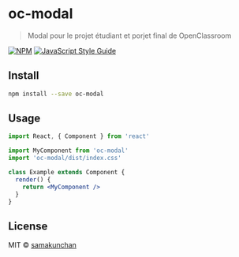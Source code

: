 # oc-modal

> Modal pour le projet étudiant et porjet final de OpenClassroom

[![NPM](https://img.shields.io/npm/v/oc-modal.svg)](https://www.npmjs.com/package/oc-modal) [![JavaScript Style Guide](https://img.shields.io/badge/code_style-standard-brightgreen.svg)](https://standardjs.com)

## Install

```bash
npm install --save oc-modal
```

## Usage

```jsx
import React, { Component } from 'react'

import MyComponent from 'oc-modal'
import 'oc-modal/dist/index.css'

class Example extends Component {
  render() {
    return <MyComponent />
  }
}
```

## License

MIT © [samakunchan](https://github.com/samakunchan)
